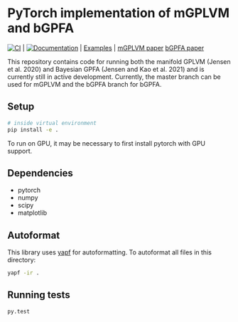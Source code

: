 # PyTorch implementation of mGPLVM and bGPFA

[![CI](https://github.com/tachukao/mgplvm-pytorch/workflows/CI/badge.svg?branch=develop)](https://github.com/tachukao/mgplvm-pytorch/actions?query=workflow%3ACI) | 
[![Documentation](https://img.shields.io/badge/docs-latest-blue.svg)](https://tachukao.github.io/mgplvm-pytorch) | 
[Examples](examples) | 
[mGPLVM paper](https://papers.nips.cc/paper/2020/file/fedc604da8b0f9af74b6cfc0fab2163c-Paper.pdf)
[bGPFA paper](https://www.biorxiv.org/content/10.1101/2021.06.03.446788v1)

This repository contains code for running both the manifold GPLVM (Jensen et al. 2020) and Bayesian GPFA (Jensen and Kao et al. 2021) and is currently still in active development.
Currently, the master branch can be used for mGPLVM and the bGPFA branch for bGPFA.

## Setup

```sh
# inside virtual environment
pip install -e .
```

To run on GPU, it may be necessary to first install pytorch with GPU support.

## Dependencies

- pytorch
- numpy
- scipy
- matplotlib

## Autoformat

This library uses [yapf](https://github.com/google/yapf) for autoformatting.
To autoformat all files in this directory:

```sh
yapf -ir .
```

## Running tests
```sh
py.test
```
